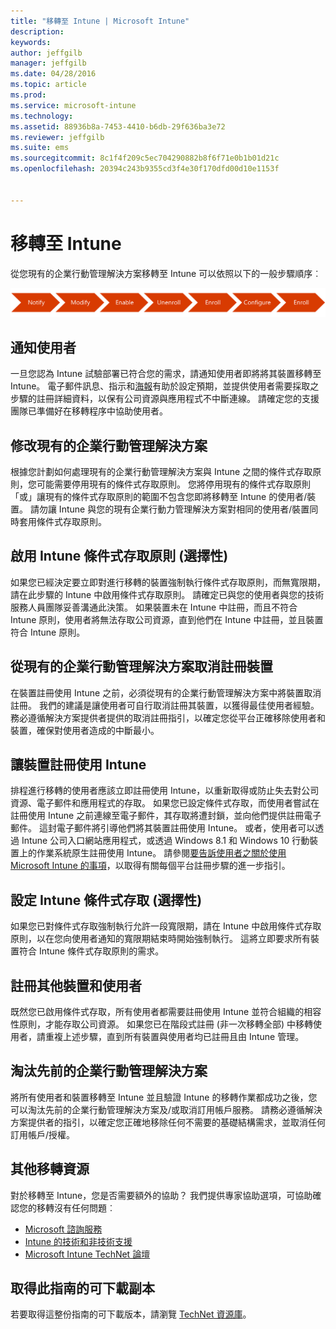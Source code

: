 ```yaml
---
title: "移轉至 Intune | Microsoft Intune"
description: 
keywords: 
author: jeffgilb
manager: jeffgilb
ms.date: 04/28/2016
ms.topic: article
ms.prod: 
ms.service: microsoft-intune
ms.technology: 
ms.assetid: 88936b8a-7453-4410-b6db-29f636ba3e72
ms.reviewer: jeffgilb
ms.suite: ems
ms.sourcegitcommit: 8c1f4f209c5ec704290882b8f6f71e0b1b01d21c
ms.openlocfilehash: 20394c243b9355cd3f4e30f170dfd00d10e1153f


---
```


# 移轉至 Intune


從您現有的企業行動管理解決方案移轉至 Intune 可以依照以下的一般步驟順序︰

![Intune 的移轉步驟](./media/migrate-intune-steps.png)

## 通知使用者

一旦您認為 Intune 試驗部署已符合您的需求，請通知使用者即將將其裝置移轉至 Intune。 電子郵件訊息、指示和[海報](https://gallery.technet.microsoft.com/Intune-End-User-Enrollment-3a0c9b0c?WT.mc_id=Blog_Intune_General_PCIT)有助於設定預期，並提供使用者需要採取之步驟的註冊詳細資料，以保有公司資源與應用程式不中斷連線。 請確定您的支援團隊已準備好在移轉程序中協助使用者。

## 修改現有的企業行動管理解決方案

根據您計劃如何處理現有的企業行動管理解決方案與 Intune 之間的條件式存取原則，您可能需要停用現有的條件式存取原則。 您將停用現有的條件式存取原則「或」讓現有的條件式存取原則的範圍不包含您即將移轉至 Intune 的使用者/裝置。  請勿讓 Intune 與您的現有企業行動力管理解決方案對相同的使用者/裝置同時套用條件式存取原則。

## 啟用 Intune 條件式存取原則 (選擇性)

如果您已經決定要立即對進行移轉的裝置強制執行條件式存取原則，而無寬限期，請在此步驟的 Intune 中啟用條件式存取原則。  請確定已與您的使用者與您的技術服務人員團隊妥善溝通此決策。  如果裝置未在 Intune 中註冊，而且不符合 Intune 原則，使用者將無法存取公司資源，直到他們在 Intune 中註冊，並且裝置符合 Intune 原則。

## 從現有的企業行動管理解決方案取消註冊裝置

在裝置註冊使用 Intune 之前，必須從現有的企業行動管理解決方案中將裝置取消註冊。 我們的建議是讓使用者可自行取消註冊其裝置，以獲得最佳使用者經驗。  務必遵循解決方案提供者提供的取消註冊指引，以確定您從平台正確移除使用者和裝置，確保對使用者造成的中斷最小。

## 讓裝置註冊使用 Intune

排程進行移轉的使用者應該立即註冊使用 Intune，以重新取得或防止失去對公司資源、電子郵件和應用程式的存取。 如果您已設定條件式存取，而使用者嘗試在註冊使用 Intune 之前連線至電子郵件，其存取將遭封鎖，並向他們提供註冊電子郵件。 這封電子郵件將引導他們將其裝置註冊使用 Intune。  或者，使用者可以透過 Intune 公司入口網站應用程式，或透過 Windows 8.1 和 Windows 10 行動裝置上的作業系統原生註冊使用 Intune。 請參閱[要告訴使用者之關於使用 Microsoft Intune 的事項](what-to-tell-your-end-users-about-using-microsoft-intune.md)，以取得有關每個平台註冊步驟的進一步指引。

## 設定 Intune 條件式存取 (選擇性)

如果您已對條件式存取強制執行允許一段寬限期，請在 Intune 中啟用條件式存取原則，以在您向使用者通知的寬限期結束時開始強制執行。 這將立即要求所有裝置符合 Intune 條件式存取原則的需求。

## 註冊其他裝置和使用者

既然您已啟用條件式存取，所有使用者都需要註冊使用 Intune 並符合組織的相容性原則，才能存取公司資源。 如果您已在階段式註冊 (非一次移轉全部) 中移轉使用者，請重複上述步驟，直到所有裝置與使用者均已註冊且由 Intune 管理。

## 淘汰先前的企業行動管理解決方案

將所有使用者和裝置移轉至 Intune 並且驗證 Intune 的移轉作業都成功之後，您可以淘汰先前的企業行動管理解決方案及/或取消訂用帳戶服務。 請務必遵循解決方案提供者的指引，以確定您正確地移除任何不需要的基礎結構需求，並取消任何訂用帳戶/授權。

## 其他移轉資源

對於移轉至 Intune，您是否需要額外的協助？ 我們提供專家協助選項，可協助確認您的移轉沒有任何問題︰

<!--- - [Microsoft Intune Onboarding](/em/solutions/fasttrack-center-benefit-for-enterprise-mobility-suite-ems)--->
- [Microsoft 諮詢服務](https://www.microsoft.com/en-us/microsoftservices/default.aspx)
- [Intune 的技術和非技術支援](/intune/troubleshoot/how-to-get-support-for-microsoft-intune)
- [Microsoft Intune TechNet 論壇](https://social.technet.microsoft.com/Forums/en-US/home?forum=microsoftintuneprod)

## 取得此指南的可下載副本

若要取得這整份指南的可下載版本，請瀏覽 [TechNet 資源庫](https://gallery.technet.microsoft.com/Migrating-to-Intune-ea439387)。



<!--HONumber=Jul16_HO2-->



